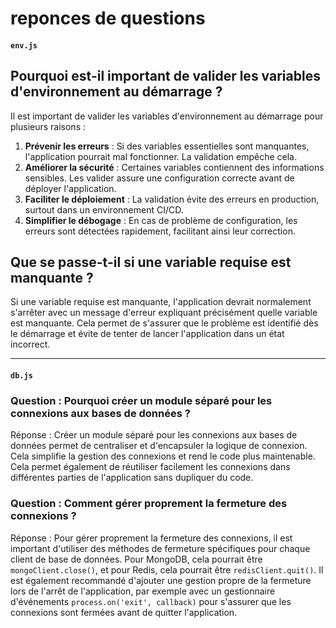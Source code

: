 # reponces de questions 
#### `env.js` 

##  **Pourquoi est-il important de valider les variables d'environnement au démarrage ?**

Il est important de valider les variables d'environnement au démarrage pour plusieurs raisons :

1. **Prévenir les erreurs** : Si des variables essentielles sont manquantes, l'application pourrait mal fonctionner. La validation empêche cela.
2. **Améliorer la sécurité** : Certaines variables contiennent des informations sensibles. Les valider assure une configuration correcte avant de déployer l'application.
3. **Faciliter le déploiement** : La validation évite des erreurs en production, surtout dans un environnement CI/CD.
4. **Simplifier le débogage** : En cas de problème de configuration, les erreurs sont détectées rapidement, facilitant ainsi leur correction.

## **Que se passe-t-il si une variable requise est manquante ?**

Si une variable requise est manquante, l'application devrait normalement s'arrêter avec un message d'erreur expliquant précisément quelle variable est manquante. Cela permet de s'assurer que le problème est identifié dès le démarrage et évite de tenter de lancer l'application dans un état incorrect.

---

#### `db.js` 

### **Question : Pourquoi créer un module séparé pour les connexions aux bases de données ?**
Réponse : 
Créer un module séparé pour les connexions aux bases de données permet de centraliser et d'encapsuler la logique de connexion. Cela simplifie la gestion des connexions et rend le code plus maintenable. Cela permet également de réutiliser facilement les connexions dans différentes parties de l'application sans dupliquer du code.

### **Question : Comment gérer proprement la fermeture des connexions ?**
Réponse : 
Pour gérer proprement la fermeture des connexions, il est important d'utiliser des méthodes de fermeture spécifiques pour chaque client de base de données. Pour MongoDB, cela pourrait être `mongoClient.close()`, et pour Redis, cela pourrait être `redisClient.quit()`. Il est également recommandé d'ajouter une gestion propre de la fermeture lors de l'arrêt de l'application, par exemple avec un gestionnaire d'événements `process.on('exit', callback)` pour s'assurer que les connexions sont fermées avant de quitter l'application.

